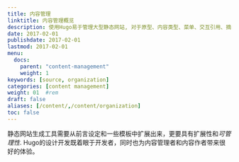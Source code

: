 ```yaml
---
title: 内容管理
linktitle: 内容管理概览
description: 使用Hugo易于管理大型静态网站, 对于原型、内容类型、菜单、交互引用、摘要等支持良好
date: 2017-02-01
publishdate: 2017-02-01
lastmod: 2017-02-01
menu:
  docs:
    parent: "content-management"
    weight: 1
keywords: [source, organization]
categories: [content management]
weight: 01	#rem
draft: false
aliases: [/content/,/content/organization]
toc: false
---
```


静态网站生成工具需要从前言设定和一些模板中扩展出来，更要具有扩展性和*可管理性*.
Hugo的设计开发既着眼于开发者，同时也为内容管理者和内容作者带来很好的体验。
